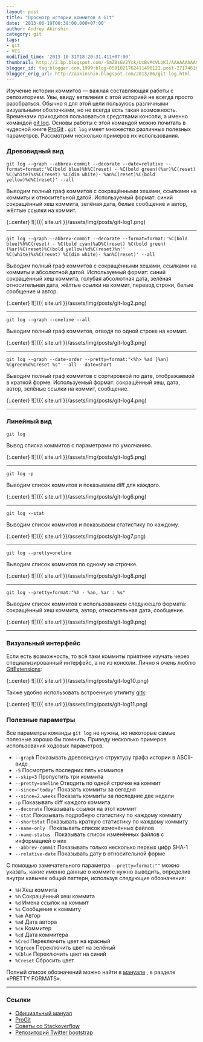 ```yaml
---
layout: post
title: "Просмотр истории коммитов в Git"
date: '2013-06-19T00:38:00.000+07:00'
author: Andrey Akinshin
category: git
tags:
- git
- VCS
modified_time: '2013-10-31T18:20:31.411+07:00'
thumbnail: http://2.bp.blogspot.com/-SmZ8sGV2Yck/UcBvMcVLoKI/AAAAAAAAAC4/MGy2UoQH8gk/s72-c/git1.png
blogger_id: tag:blogger.com,1999:blog-8501021762411496121.post-2717461028428210619
blogger_orig_url: http://aakinshin.blogspot.com/2013/06/git-log.html
---
```


Изучение истории коммитов — важная составляющая работы с репозиторием. Увы, ввиду ветвления с этой историей не всегда просто разобраться. Обычно я для этой цели пользуюсь различными визуальными оболочками, но не всегда есть такая возможность. Временами приходится пользоваться средствами консоли, а именно командой
[git log](https://www.kernel.org/pub/software/scm/git/docs/git-log.html). Основы работы с этой командой можно почитать в чудесной книге
[ProGit](http://git-scm.com/book/ru/%D0%9E%D1%81%D0%BD%D0%BE%D0%B2%D1%8B-Git-%D0%9F%D1%80%D0%BE%D1%81%D0%BC%D0%BE%D1%82%D1%80-%D0%B8%D1%81%D1%82%D0%BE%D1%80%D0%B8%D0%B8-%D0%BA%D0%BE%D0%BC%D0%BC%D0%B8%D1%82%D0%BE%D0%B2)
.
`git log`
имеет множество различных полезных параметров. Рассмотрим несколько примеров их использования.

### Древовидный вид

~~~
git log --graph --abbrev-commit --decorate --date=relative --format=format:'%C(bold blue)%h%C(reset) - %C(bold green)(%ar)%C(reset) %C(white)%s%C(reset) %C(dim white)- %an%C(reset)%C(bold yellow)%d%C(reset)' --all
~~~

Выводим полный граф коммитов c сокращёнными хешами, ссылками на коммиты и относительной датой. Используемый формат: синий сокращённый хеш коммита, зелёная дата, белые сообщение и автор, жёлтые ссылки на коммит.

{:.center}
![]({{ site.url }}/assets/img/posts/git-log1.png)

<!--more-->

---

~~~
git log --graph --abbrev-commit --decorate --format=format:'%C(bold blue)%h%C(reset) - %C(bold cyan)%aD%C(reset) %C(bold green)(%ar)%C(reset)%C(bold yellow)%d%C(reset)%n''          %C(white)%s%C(reset) %C(dim white)- %an%C(reset)' --all
~~~

Выводим полный граф коммитов c сокращёнными хешами, ссылками на коммиты и абсолютной датой. Используемый формат: синий сокращённый хеш коммита, голубая абсолютная дата, зелёная относительная дата, жёлтые ссылки на коммит, перевод строки, белые сообщение и автор.

{:.center}
![]({{ site.url }}/assets/img/posts/git-log2.png)

---

~~~
git log --graph --oneline --all
~~~

Выводим полный граф коммитов, отводя по одной строке на коммит.

{:.center}
![]({{ site.url }}/assets/img/posts/git-log3.png)

---

~~~
git log --graph --date-order --pretty=format:"<%h> %ad [%an] %Cgreen%d%Creset %s" --all --date=short
~~~

Выводим полный граф коммитов c сортировкой по дате, отображаемой в краткой форме. Используемый формат: сокращённый хеш, дата, автор, зелёные ссылки на коммит, сообщение.

{:.center}
![]({{ site.url }}/assets/img/posts/git-log4.png)

---

### Линейный вид

~~~
git log
~~~

Вывод списка коммитов с параметрами по умолчанию.

{:.center}
![]({{ site.url }}/assets/img/posts/git-log5.png)

---

~~~
git log -p
~~~

Выводим список коммитов и показываем diff для каждого.

{:.center}
![]({{ site.url }}/assets/img/posts/git-log6.png)

---

~~~
git log --stat
~~~

Выводим список коммитов и показываем статистику по каждому.

{:.center}
![]({{ site.url }}/assets/img/posts/git-log7.png)

---

~~~
git log --pretty=oneline
~~~

Выводим список коммитов по одному на строчке.

{:.center}
![]({{ site.url }}/assets/img/posts/git-log8.png)

---

~~~
git log --pretty=format:"%h - %an, %ar : %s"
~~~

Выводим список коммитов с использованием следуюещго формата: сокращённый хеш коммита, автор, относительная дата, сообщение.

{:.center}
![]({{ site.url }}/assets/img/posts/git-log9.png)

---

### Визуальный интерфейс

Если есть возможность, то всё таки коммиты приятнее изучать через специализированный интерфейс, а не из консоли. Лично я очень люблю
[GitExtensions](https://code.google.com/p/gitextensions/):

{:.center}
![]({{ site.url }}/assets/img/posts/git-log10.png)

Также удобно использовать встроенную утилиту [gitk](https://www.kernel.org/pub/software/scm/git/docs/gitk.html):

{:.center}
![]({{ site.url }}/assets/img/posts/git-log11.png)

### Полезные параметры

Все параметры команды `git log` не нужны, но некоторые самые полезные хорошо бы помнить. Приведу несколько примеров использования ходовых параметров.

* `--graph` Показывать древовидную структуру графа истории в ASCII-виде
* `-5` Посмотреть последних пять коммитов
* `--skip=3` Пропустить три коммита
* `--pretty=oneline` Отводить по одной строчке на коммит
* `--since="today"` Показать коммиты за сегодня
* `--since=2.weeks` Показать коммиты за последние две недели
* `-p` Показывать diff каждого коммита
* `--decorate` Показывать ссылки на этот коммит
* `--stat` Показывать подробную статистику по каждому коммиту
* `--shortstat` Показывать краткую статистику по каждому коммиту
* `--name-only ` Показывать список изменённых файлов
* `--name-status ` Показывать список изменённых файлов с информацией о них
* `--abbrev-commit` Показывать только несколько первых цифр SHA-1
* `--relative-date` Показывать дату в относительной форме

C помощью замечательного параметра `--pretty=format:""` можно указать, какие именно данные о коммите нужно выводить, определив внутри кавычек общий паттерн, используя следующие обозначения:

* `%H` Хеш коммита
* `%h` Сокращённый хеш коммита
* `%d` Имена ссылок на коммит
* `%s` Сообщение к коммиту
* `%an` Автор
* `%ad` Дата автора
* `%cn` Коммитер
* `%cd` Дата коммитера
* `%Cred` Переключить цвет на красный
* `%Cgreen` Переключить цвет на зелёный
* `%Cblue` Переключить цвет на синий
* `%Creset` Сбросить цвет

Полный список обозначений можно найти в [мануале](https://www.kernel.org/pub/software/scm/git/docs/git-log.html) , в разделе «PRETTY FORMATS».

---

### Ссылки

* [Официальный мануал](https://www.kernel.org/pub/software/scm/git/docs/git-log.html)
* [ProGit](http://git-scm.com/book/ru/%D0%9E%D1%81%D0%BD%D0%BE%D0%B2%D1%8B-Git-%D0%9F%D1%80%D0%BE%D1%81%D0%BC%D0%BE%D1%82%D1%80-%D0%B8%D1%81%D1%82%D0%BE%D1%80%D0%B8%D0%B8-%D0%BA%D0%BE%D0%BC%D0%BC%D0%B8%D1%82%D0%BE%D0%B2)
* [Советы со Stackoverflow](http://stackoverflow.com/questions/1057564/pretty-git-branch-graphs)
* [Репозиторий Twitter bootstrap](https://github.com/twitter/bootstrap)
